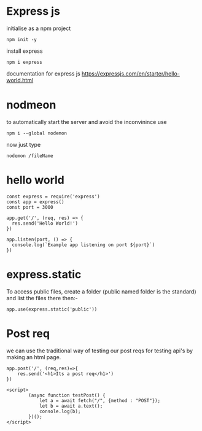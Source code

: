 # Express js

initialise as a npm project 

```
npm init -y
```

install express
```
npm i express
```

documentation for express js 
https://expressjs.com/en/starter/hello-world.html 


# nodmeon
to automatically start the server and avoid the inconvinince use 

```
npm i --global nodemon
```

now just type 

```
nodemon /fileName
```

# hello world

```
const express = require('express')
const app = express()
const port = 3000

app.get('/', (req, res) => {
  res.send('Hello World!')
})

app.listen(port, () => {
  console.log(`Example app listening on port ${port}`)
})
```

# express.static

To access public files, create a folder (public named folder is the standard) and list the files there then:-

```
app.use(express.static('public'))
```

# Post req

we can use the traditional way of testing our post reqs for testing api's by making an html page.

```
app.post('/', (req,res)=>{
    res.send('<h1>Its a post req</h1>')
})

<script>
        (async function testPost() {
            let a = await fetch("/", {method : "POST"});
            let b = await a.text();
            console.log(b);
        })();
</script>
```

